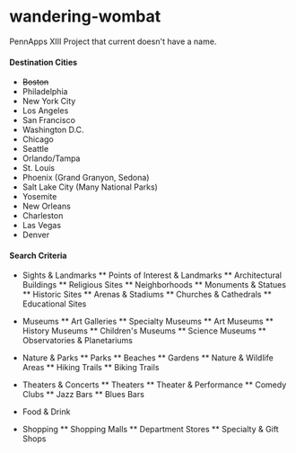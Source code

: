 # wandering-wombat
PennApps XIII Project that current doesn't have a name.

#### Destination Cities
* ~~Boston~~
* Philadelphia
* New York City
* Los Angeles
* San Francisco
* Washington D.C.
* Chicago
* Seattle
* Orlando/Tampa
* St. Louis
* Phoenix (Grand Granyon, Sedona)
* Salt Lake City (Many National Parks)
* Yosemite
* New Orleans
* Charleston
* Las Vegas
* Denver

#### Search Criteria
* Sights & Landmarks
** Points of Interest & Landmarks
** Architectural Buildings
** Religious Sites
** Neighborhoods
** Monuments & Statues
** Historic Sites
** Arenas & Stadiums
** Churches & Cathedrals
** Educational Sites

* Museums
** Art Galleries
** Specialty Museums
** Art Museums
** History Museums
** Children's Museums
** Science Museums
** Observatories & Planetariums

* Nature & Parks
** Parks
** Beaches
** Gardens
** Nature & Wildlife Areas
** Hiking Trails
** Biking Trails

* Theaters & Concerts
** Theaters
** Theater & Performance
** Comedy Clubs
** Jazz Bars
** Blues Bars

* Food & Drink

* Shopping
** Shopping Malls
** Department Stores
** Specialty & Gift Shops